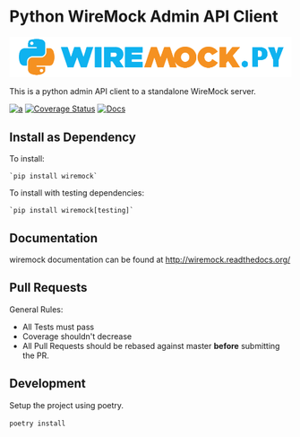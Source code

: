 # Python WireMock Admin API Client

<p align="center">
    <a href="https://wiremock.org/docs/solutions/python/" target="_blank">
        <img width="512px" src="docs/images/python-wiremock-horizontal.png" alt="WireMock Logo"/>
    </a>
</p>

This is a python admin API client to a standalone WireMock server.

[![a](https://img.shields.io/badge/slack-%23wiremock%2Fpython-brightgreen?style=flat&logo=slack)](https://slack.wiremock.org/)
[![Coverage Status](https://coveralls.io/repos/github/wiremock/python-wiremock/badge.svg?branch=master)](https://coveralls.io/github/wiremock/python-wiremock?branch=master)
[![Docs](https://img.shields.io/badge/docs-latest-brightgreen.svg)](http://wiremock.readthedocs.org/)

## Install as Dependency

To install:

    `pip install wiremock`

To install with testing dependencies:

    `pip install wiremock[testing]`

## Documentation

wiremock documentation can be found at http://wiremock.readthedocs.org/

## Pull Requests

General Rules:

- All Tests must pass
- Coverage shouldn't decrease
- All Pull Requests should be rebased against master **before** submitting the PR.

## Development

Setup the project using poetry.

`poetry install`
